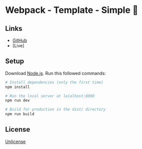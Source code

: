 # Webpack - Template - Simple 🍃

## Links
- [GitHub](https://github.com/ayman-benammour/webpack-template-simple)
- [Live]

## Setup
Download [Node.js](https://nodejs.org/en/download/).
Run this followed commands:

``` bash
# Install dependencies (only the first time)
npm install

# Run the local server at localhost:8080
npm run dev

# Build for production in the dist/ directory
npm run build
```

## License
[Unlicense](https://choosealicense.com/licenses/unlicense/)
